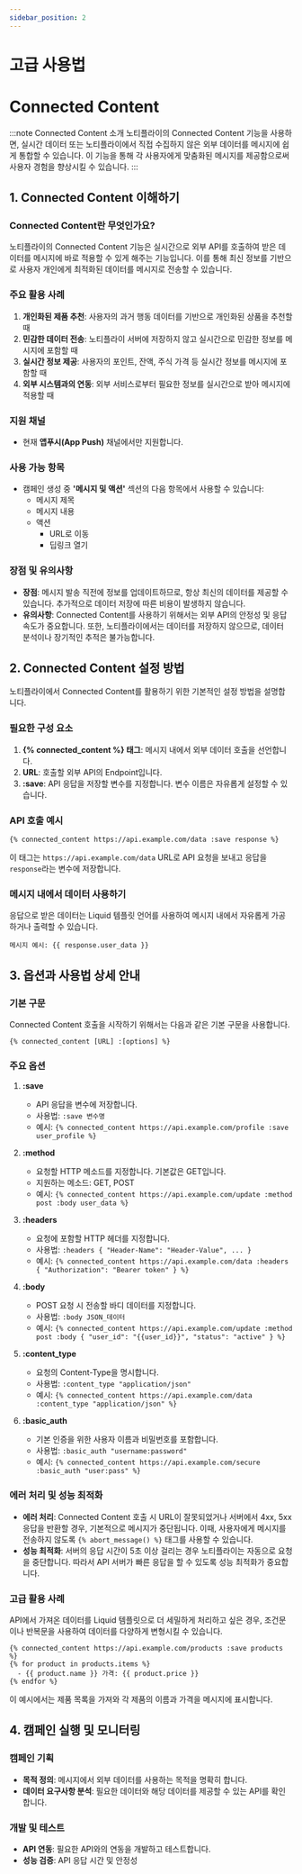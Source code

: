 ```yaml
---
sidebar_position: 2
---
```


# 고급 사용법

# Connected Content

:::note Connected Content 소개
노티플라이의 Connected Content 기능을 사용하면, 실시간 데이터 또는 노티플라이에서 직접 수집하지 않은 외부 데이터를 메시지에 쉽게 통합할 수 있습니다. 이 기능을 통해 각 사용자에게 맞춤화된 메시지를 제공함으로써 사용자 경험을 향상시킬 수 있습니다.
:::

## 1. Connected Content 이해하기

### Connected Content란 무엇인가요?

노티플라이의 Connected Content 기능은 실시간으로 외부 API를 호출하여 받은 데이터를 메시지에 바로 적용할 수 있게 해주는 기능입니다. 이를 통해 최신 정보를 기반으로 사용자 개인에게 최적화된 데이터를 메시지로 전송할 수 있습니다.

### 주요 활용 사례

1. **개인화된 제품 추천**: 사용자의 과거 행동 데이터를 기반으로 개인화된 상품을 추천할 때
2. **민감한 데이터 전송**: 노티플라이 서버에 저장하지 않고 실시간으로 민감한 정보를 메시지에 포함할 때
3. **실시간 정보 제공**: 사용자의 포인트, 잔액, 주식 가격 등 실시간 정보를 메시지에 포함할 때
4. **외부 시스템과의 연동**: 외부 서비스로부터 필요한 정보를 실시간으로 받아 메시지에 적용할 때

### 지원 채널

- 현재 **앱푸시(App Push)** 채널에서만 지원합니다.

### 사용 가능 항목

- 캠페인 생성 중 **'메시지 및 액션'** 섹션의 다음 항목에서 사용할 수 있습니다:
    - 메시지 제목
    - 메시지 내용
    - 액션
      - URL로 이동
      - 딥링크 열기 

### 장점 및 유의사항

- **장점**: 메시지 발송 직전에 정보를 업데이트하므로, 항상 최신의 데이터를 제공할 수 있습니다. 추가적으로 데이터 저장에 따른 비용이 발생하지 않습니다.
- **유의사항**: Connected Content를 사용하기 위해서는 외부 API의 안정성 및 응답 속도가 중요합니다. 또한, 노티플라이에서는 데이터를 저장하지 않으므로, 데이터 분석이나 장기적인 추적은 불가능합니다.

## 2. Connected Content 설정 방법

노티플라이에서 Connected Content를 활용하기 위한 기본적인 설정 방법을 설명합니다.

### 필요한 구성 요소

1. **{% connected_content %} 태그**: 메시지 내에서 외부 데이터 호출을 선언합니다.
2. **URL**: 호출할 외부 API의 Endpoint입니다.
3. **:save**: API 응답을 저장할 변수를 지정합니다. 변수 이름은 자유롭게 설정할 수 있습니다.

### API 호출 예시

```liquid
{% connected_content https://api.example.com/data :save response %}
```

이 태그는 `https://api.example.com/data` URL로 API 요청을 보내고 응답을 `response`라는 변수에 저장합니다.

### 메시지 내에서 데이터 사용하기

응답으로 받은 데이터는 Liquid 템플릿 언어를 사용하여 메시지 내에서 자유롭게 가공하거나 출력할 수 있습니다.

```liquid
메시지 예시: {{ response.user_data }}
```

## 3. 옵션과 사용법 상세 안내

### 기본 구문

Connected Content 호출을 시작하기 위해서는 다음과 같은 기본 구문을 사용합니다.

```liquid
{% connected_content [URL] :[options] %}
```

### 주요 옵션

1. **:save**
    - API 응답을 변수에 저장합니다.
    - 사용법: `:save 변수명`
    - 예시: `{% connected_content https://api.example.com/profile :save user_profile %}`

2. **:method**
    - 요청할 HTTP 메소드를 지정합니다. 기본값은 GET입니다.
    - 지원하는 메소드: GET, POST
    - 예시: `{% connected_content https://api.example.com/update :method post :body user_data %}`

3. **:headers**
    - 요청에 포함할 HTTP 헤더를 지정합니다.
    - 사용법: `:headers { "Header-Name": "Header-Value", ... }`
    - 예시: `{% connected_content https://api.example.com/data :headers { "Authorization": "Bearer token" } %}`

4. **:body**
    - POST 요청 시 전송할 바디 데이터를 지정합니다.
    - 사용법: `:body JSON_데이터`
    - 예시: `{% connected_content https://api.example.com/update :method post :body { "user_id": "{{user_id}}", "status": "active" } %}`

5. **:content_type**
    - 요청의 Content-Type을 명시합니다.
    - 사용법: `:content_type "application/json"`
    - 예시: `{% connected_content https://api.example.com/data :content_type "application/json" %}`

6. **:basic_auth**
    - 기본 인증을 위한 사용자 이름과 비밀번호를 포함합니다.
    - 사용법: `:basic_auth "username:password"`
    - 예시: `{% connected_content https://api.example.com/secure :basic_auth "user:pass" %}`

### 에러 처리 및 성능 최적화

- **에러 처리**: Connected Content 호출 시 URL이 잘못되었거나 서버에서 4xx, 5xx 응답을 반환할 경우, 기본적으로 메시지가 중단됩니다. 이때, 사용자에게 메시지를 전송하지 않도록 `{% abort_message() %}` 태그를 사용할 수 있습니다.
- **성능 최적화**: 서버의 응답 시간이 5초 이상 걸리는 경우 노티플라이는 자동으로 요청을 중단합니다. 따라서 API 서버가 빠른 응답을 할 수 있도록 성능 최적화가 중요합니다.

### 고급 활용 사례

API에서 가져온 데이터를 Liquid 템플릿으로 더 세밀하게 처리하고 싶은 경우, 조건문이나 반복문을 사용하여 데이터를 다양하게 변형시킬 수 있습니다.

```liquid
{% connected_content https://api.example.com/products :save products %}
{% for product in products.items %}
  - {{ product.name }} 가격: {{ product.price }}
{% endfor %}
```

이 예시에서는 제품 목록을 가져와 각 제품의 이름과 가격을 메시지에 표시합니다.

## 4. 캠페인 실행 및 모니터링

### 캠페인 기획

- **목적 정의**: 메시지에서 외부 데이터를 사용하는 목적을 명확히 합니다.
- **데이터 요구사항 분석**: 필요한 데이터와 해당 데이터를 제공할 수 있는 API를 확인합니다.

### 개발 및 테스트

- **API 연동**: 필요한 API와의 연동을 개발하고 테스트합니다.
- **성능 검증**: API 응답 시간 및 안정성